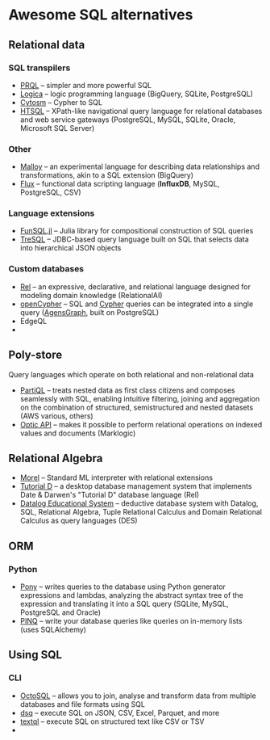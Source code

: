 # Awesome SQL alternatives

## Relational data

### SQL transpilers

- [PRQL](https://github.com/max-sixty/prql) – simpler and more powerful SQL 
- [Logica](https://github.com/EvgSkv/logica) – logic programming language (BigQuery, SQLite, PostgreSQL)
- [Cytosm](https://github.com/cytosm/cytosm) – Cypher to SQL
- [HTSQL](https://www.htsql.org/doc/overview.html) – XPath-like navigational query language for relational databases and web service gateways (PostgreSQL, MySQL, SQLite, Oracle, Microsoft SQL Server)

### Other
- [Malloy](https://github.com/looker-open-source/malloy) – an experimental language for describing data relationships and transformations, akin to a SQL extension (BigQuery)
- [Flux](https://docs.influxdata.com/flux/) – functional data scripting language (**InfluxDB**, MySQL, PostgreSQL, CSV)

### Language extensions
- [FunSQL.jl](https://github.com/MechanicalRabbit/FunSQL.jl) – Julia library for compositional construction of SQL queries
- [TreSQL](https://github.com/mrumkovskis/tresql) – JDBC-based query language built on SQL that selects data into hierarchical JSON objects

### Custom databases
- [Rel](https://docs.relational.ai/rel/intro/overview/) – an expressive, declarative, and relational language designed for modeling domain knowledge (RelationalAI)
- [openCypher](https://github.com/bitnine-oss/agensgraph) – SQL and [Cypher](http://opencypher.org/) queries can be integrated into a single query ([AgensGraph](https://bitnine.net/agensgraph/), built on PostgreSQL)
- EdgeQL
- 



## Poly-store
Query languages which operate on both relational and non-relational data

- [PartiQL](https://partiql.org/tutorial.html) – treats nested data as first class citizens and composes seamlessly with SQL, enabling intuitive filtering, joining and aggregation on the combination of structured, semistructured and nested datasets (AWS various, others)
- [Optic API](https://docs.marklogic.com/guide/app-dev/OpticAPI) – makes it possible to perform relational operations on indexed values and documents (Marklogic)

## Relational Algebra
- [Morel](https://github.com/julianhyde/morel) – Standard ML interpreter with relational extensions
- [Tutorial D](https://github.com/DaveVoorhis/Rel) – a desktop database management system that implements Date & Darwen's "Tutorial D" database language (Rel)
- [Datalog Educational System](http://des.sourceforge.net/) – deductive database system with Datalog, SQL, Relational Algebra, Tuple Relational Calculus and Domain Relational Calculus as query languages (DES)

## ORM

### Python
- [Pony](https://github.com/ponyorm/pony/) – writes queries to the database using Python generator expressions and lambdas, analyzing the abstract syntax tree of the expression and translating it into a SQL query (SQLite, MySQL, PostgreSQL and Oracle)
- [PINQ](https://macropy3.readthedocs.io/en/latest/pinq.html#pinq) – write your database queries like queries on in-memory lists (uses SQLAlchemy)

## Using SQL

### CLI
- [OctoSQL](https://github.com/cube2222/octosql) – allows you to join, analyse and transform data from multiple databases and file formats using SQL
- [dsq](https://github.com/multiprocessio/dsq) – execute SQL on JSON, CSV, Excel, Parquet, and more
- [textql](https://github.com/dinedal/textql) – execute SQL on structured text like CSV or TSV
- 
